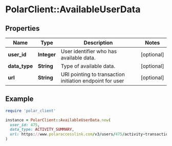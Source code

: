 # PolarClient::AvailableUserData

## Properties

| Name | Type | Description | Notes |
| ---- | ---- | ----------- | ----- |
| **user_id** | **Integer** | User identifier who has available data. | [optional] |
| **data_type** | **String** | Type of available data. | [optional] |
| **url** | **String** | URI pointing to transaction initiation endpoint for user | [optional] |

## Example

```ruby
require 'polar_client'

instance = PolarClient::AvailableUserData.new(
  user_id: 475,
  data_type: ACTIVITY_SUMMARY,
  url: https://www.polaraccesslink.com/v3/users/475/activity-transactions
)
```

